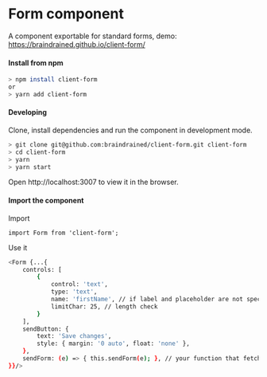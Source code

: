 # Form component
A component exportable for standard forms, demo: https://braindrained.github.io/client-form/

#### Install from npm
```sh
> npm install client-form
or
> yarn add client-form
```

#### Developing
Clone, install dependencies and run the component in development mode.
```sh
> git clone git@github.com:braindrained/client-form.git client-form
> cd client-form
> yarn
> yarn start
```
Open http://localhost:3007 to view it in the browser.

#### Import the component

Import

`import Form from 'client-form';`

Use it

```sh
<Form {...{
	controls: [
		{
			control: 'text',
			type: 'text',
			name: 'firstName', // if label and placeholder are not specified this text will be the placeholder and label text decamelized
			limitChar: 25, // length check
		}
	],
	sendButton: {
		text: 'Save changes',
		style: { margin: '0 auto', float: 'none' },
	},
	sendForm: (e) => { this.sendForm(e); }, // your function that fetch data
}}/>
```

